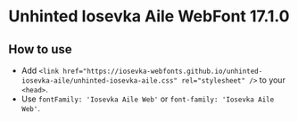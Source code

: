 # Unhinted Iosevka Aile WebFont 17.1.0

## How to use

- Add `<link href="https://iosevka-webfonts.github.io/unhinted-iosevka-aile/unhinted-iosevka-aile.css" rel="stylesheet" />` to your `<head>`.
- Use `fontFamily: 'Iosevka Aile Web'` or `font-family: 'Iosevka Aile Web'`.
